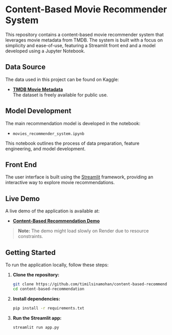 # Content-Based Movie Recommender System

This repository contains a content-based movie recommender system that leverages movie metadata from TMDB. The system is built with a focus on simplicity and ease-of-use, featuring a Streamlit front end and a model developed using a Jupyter Notebook.

## Data Source

The data used in this project can be found on Kaggle:

- **[TMDB Movie Metadata](https://www.kaggle.com/datasets/tmdb/tmdb-movie-metadata?select=tmdb_5000_movies.csv)**  
  The dataset is freely available for public use.

## Model Development

The main recommendation model is developed in the notebook:

- `movies_recommender_system.ipynb`

This notebook outlines the process of data preparation, feature engineering, and model development.

## Front End

The user interface is built using the [Streamlit](https://streamlit.io/) framework, providing an interactive way to explore movie recommendations.

## Live Demo

A live demo of the application is available at:

- **[Content-Based Recommendation Demo](https://content-based-recommendation.onrender.com/)**

> **Note:** The demo might load slowly on Render due to resource constraints.

## Getting Started

To run the application locally, follow these steps:

1. **Clone the repository:**
   ```bash
   git clone https://github.com/timilsinamohan/content-based-recommendation.git
   cd content-based-recommendation
2. **Install dependencies:**
    ```bash
   pip install -r requirements.txt
4. **Run the Streamlit app:**
   ```bash
   streamlit run app.py


